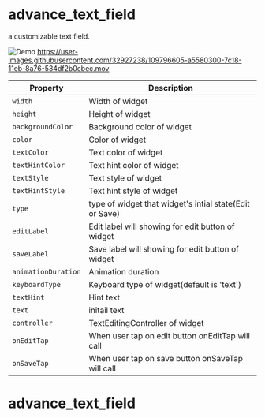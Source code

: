 
# advance_text_field

a customizable text field.

![Demo](https://user-images.githubusercontent.com/32927238/109797078-40e97380-7c19-11eb-8e91-bec72b5bbffd.gif)
https://user-images.githubusercontent.com/32927238/109796605-a5580300-7c18-11eb-8a76-534df2b0cbec.mov

| Property | Description |
| --- | --- |
| `width` | Width of widget |
| `height` | Height of widget |
| `backgroundColor` | Background color of widget |
| `color` | Color of widget |
| `textColor` | Text color of widget |
| `textHintColor` | Text hint color of widget |
| `textStyle` | Text style of widget |
| `textHintStyle` | Text hint style of widget |
| `type` | type of widget that widget's intial state(Edit or Save)|
| `editLabel` | Edit label will showing for edit button of widget |
| `saveLabel` | Save label will showing for edit button of widget |
| `animationDuration` | Animation duration |
| `keyboardType` | Keyboard type of widget(default is 'text') |
| `textHint` | Hint text |
| `text` | initail text |
| `controller` | TextEditingController of widget |
| `onEditTap` | When user tap on edit button onEditTap will call |
| `onSaveTap` | When user tap on save button onSaveTap will call  |

# advance_text_field
